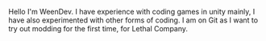 <!---
- 👋 Hi, I’m @WeenDev0
- 👀 I’m interested in 
- 🌱 I’m currently learning ...
- 💞️ I’m looking to collaborate on ...
- 📫 How to reach me ...
--->

Hello I'm WeenDev. 
I have experience with coding games in unity mainly, I have also experimented with other forms of coding.
I am on Git as I want to try out modding for the first time, for Lethal Company.

<!---
WeenDev0/WeenDev0 is a ✨ special ✨ repository because its `README.md` (this file) appears on your GitHub profile.
You can click the Preview link to take a look at your changes.
--->
